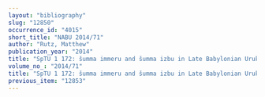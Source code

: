 ```yaml
---
layout: "bibliography"
slug: "12850"
occurrence_id: "4015"
short_title: "NABU 2014/71"
author: "Rutz, Matthew"
publication_year: "2014"
title: "SpTU 1 172: šumma immeru and šumma izbu in Late Babylonian Uruk"
volume_no_: "2014/71"
title: "SpTU 1 172: šumma immeru and šumma izbu in Late Babylonian Uruk"
previous_item: "12853"
---
```

